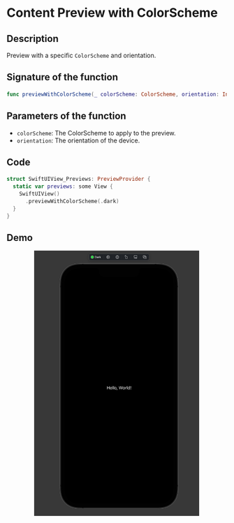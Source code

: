 # Content Preview with ColorScheme

## Description
Preview with a specific `ColorScheme` and orientation.

## Signature of the function
```swift
func previewWithColorScheme(_ colorScheme: ColorScheme, orientation: InterfaceOrientation = .portrait) -> some View
```

## Parameters of the function
- `colorScheme`: The ColorScheme to apply to the preview.
- `orientation`: The orientation of the device.

## Code
```swift
struct SwiftUIView_Previews: PreviewProvider {
  static var previews: some View {
    SwiftUIView()
      .previewWithColorScheme(.dark)
  }
}
```

## Demo
<p align="center">
  <img src="/Documentation/Assets/ContentWithColorScheme.png" width="75%">
</p>